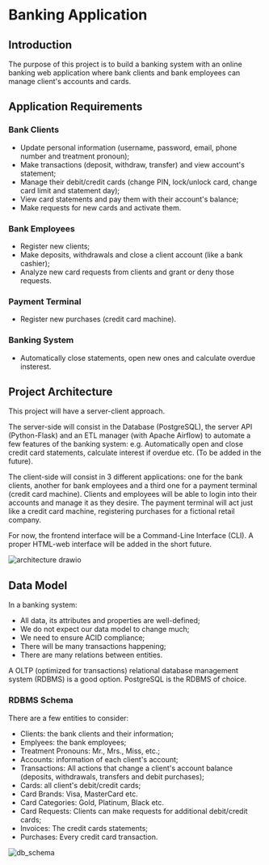 # Banking Application

## Introduction

The purpose of this project is to build a banking system with an online banking web application where bank clients and bank employees can manage client's accounts and cards.

## Application Requirements

### Bank Clients

- Update personal information (username, password, email, phone number and treatment pronoun);
- Make transactions (deposit, withdraw, transfer) and view account's statement;
- Manage their debit/credit cards (change PIN, lock/unlock card, change card limit and statement day);
- View card statements and pay them with their account's balance;
- Make requests for new cards and activate them.

### Bank Employees

- Register new clients;
- Make deposits, withdrawals and close a client account (like a bank cashier);
- Analyze new card requests from clients and grant or deny those requests.

### Payment Terminal
- Register new purchases (credit card machine).

### Banking System
- Automatically close statements, open new ones and calculate overdue insterest.

## Project Architecture

This project will have a server-client approach. 

The server-side will consist in the Database (PostgreSQL), the server API (Python-Flask) and an ETL manager (with Apache Airflow) to automate a few features of the banking system: 
e.g. Automatically open and close credit card statements, calculate interest if overdue etc. (To be added in the future).

The client-side will consist in 3 different applications: one for the bank clients, another for bank employees and a third one for a payment terminal (credit card machine).
Clients and employees will be able to login into their accounts and manage it as they desire.
The payment terminal will act just like a credit card machine, registering purchases for a fictional retail company.

For now, the frontend interface will be a Command-Line Interface (CLI). A proper HTML-web interface will be added in the short future.

![architecture drawio](https://user-images.githubusercontent.com/68711010/212952364-2b16ccff-af1b-45bd-a955-08735afdb516.png)


## Data Model

In a banking system:
 - All data, its attributes and properties are well-defined; 
 - We do not expect our data model to change much;
 - We need to ensure ACID compliance;
 - There will be many transactions happening;
 - There are many relations between entities.

A OLTP (optimized for transactions) relational database management system (RDBMS) is a good option. 
PostgreSQL is the RDBMS of choice.

### RDBMS Schema

There are a few entities to consider:

- Clients: the bank clients and their information;
- Emplyees: the bank employees;
- Treatment Pronouns: Mr., Mrs., Miss, etc.;
- Accounts: information of each client's account;
- Transactions: All actions that change a client's account balance (deposits, withdrawals, transfers and debit purchases);
- Cards: all client's debit/credit cards;
- Card Brands: Visa, MasterCard etc.
- Card Categories: Gold, Platinum, Black etc.
- Card Requests: Clients can make requests for additional debit/credit cards;
- Invoices: The credit cards statements;
- Purchases: Every credit card transaction.

![db_schema](https://user-images.githubusercontent.com/68711010/212946708-6de724fb-9f18-4a91-a0dc-421d00e24194.png)

